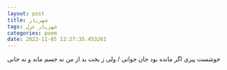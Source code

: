 ```yaml
---
layout: post
title: شهریار
tags: شهریار غزل
categories: poem
date: 2022-11-05 12:27:35.453261
---
```


خوشست پیری اگر مانده بود جان جوانی / ولی ز بخت بد از من نه جسم ماند و نه جانی